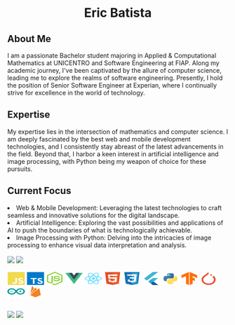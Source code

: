 <h1 align="center">
Eric Batista
</h1>

<div>
<h2>About Me</h2>
I am a passionate Bachelor student majoring in Applied & Computational Mathematics at UNICENTRO and Software Engineering at FIAP. Along my academic journey, I've been captivated by the allure of computer science, leading me to explore the realms of software engineering. Presently, I hold the position of Senior Software Engineer at Experian, where I continually strive for excellence in the world of technology.

<h2>Expertise</h2>
My expertise lies in the intersection of mathematics and computer science. I am deeply fascinated by the best web and mobile development technologies, and I consistently stay abreast of the latest advancements in the field. Beyond that, I harbor a keen interest in artificial intelligence and image processing, with Python being my weapon of choice for these pursuits.

<div>
  <h2>Current Focus</h2>
    <li>Web & Mobile Development: Leveraging the latest technologies to craft seamless and innovative solutions for the digital landscape.</li>
    <li>Artificial Intelligence: Exploring the vast possibilities and applications of AI to push the boundaries of what is technologically achievable.</li>
    <li>Image Processing with Python: Delving into the intricacies of image processing to enhance visual data interpretation and analysis.</li>
</div>
</div><br>

<img height="180em" src="https://github-readme-stats.vercel.app/api?username=eric-batista&show_icons=true&theme=dracula&include_all_commits=true&count_private=true"/>
<img height="180em" src="https://github-readme-stats.vercel.app/api/top-langs/?username=eric-batista&layout=compact&langs_count=7&theme=dracula"/>

<div style="display: inline_block"><br>
  <img align="center" alt="Javascript badge" height="30" width="40" src="https://raw.githubusercontent.com/devicons/devicon/master/icons/javascript/javascript-plain.svg">
  <img align="center" alt="Typescript badge" height="30" width="40" src="https://raw.githubusercontent.com/devicons/devicon/master/icons/typescript/typescript-plain.svg">
  <img align="center" alt="Node badge" height="30" width="40" src="https://raw.githubusercontent.com/devicons/devicon/master/icons/nodejs/nodejs-original.svg">
  <img align="center" alt="Vue-Js badge" height="30" width="40" src="https://raw.githubusercontent.com/devicons/devicon/master/icons/vuejs/vuejs-original.svg">
  <img align="center" alt="React badge" height="30" width="40" src="https://raw.githubusercontent.com/devicons/devicon/master/icons/react/react-original.svg">
  <img align="center" alt="HTML badge" height="30" width="40" src="https://raw.githubusercontent.com/devicons/devicon/master/icons/html5/html5-original.svg">
  <img align="center" alt="CSS3 badge" height="30" width="40" src="https://raw.githubusercontent.com/devicons/devicon/master/icons/css3/css3-original.svg">
  <img align="center" alt="Flutter badge" height="30" width="40" src="https://raw.githubusercontent.com/devicons/devicon/master/icons/flutter/flutter-original.svg">
  <img align="center" alt="Python badge" height="30" width="40" src="https://raw.githubusercontent.com/devicons/devicon/master/icons/python/python-original.svg">
  <img align="center" alt="Tensorflow badge" height="30" width="40" src="https://raw.githubusercontent.com/devicons/devicon/master/icons/tensorflow/tensorflow-original.svg">
  <img align="center" alt="PyTorch badge" height="30" width="40" src="https://raw.githubusercontent.com/devicons/devicon/master/icons/pytorch/pytorch-original.svg">
  <img align="center" alt="Arduino badge" height="30" width="40" src="https://raw.githubusercontent.com/devicons/devicon/master/icons/arduino/arduino-original.svg">
  <img align="center" alt="Firebase badge" height="30" width="40" src="https://raw.githubusercontent.com/devicons/devicon/master/icons/firebase/firebase-plain.svg">
</div>

  ##

<div>
  <a href = "mailto:dev.eric.batista@gmail.com"><img src="https://img.shields.io/badge/-Gmail-%23333?style=for-the-badge&logo=gmail&logoColor=white" target="_blank"></a>
  <a href="https://www.linkedin.com/in/eric-batista-384820167/" target="_blank"><img src="https://img.shields.io/badge/-LinkedIn-%230077B5?style=for-the-badge&logo=linkedin&logoColor=white" target="_blank"></a>
</div>
